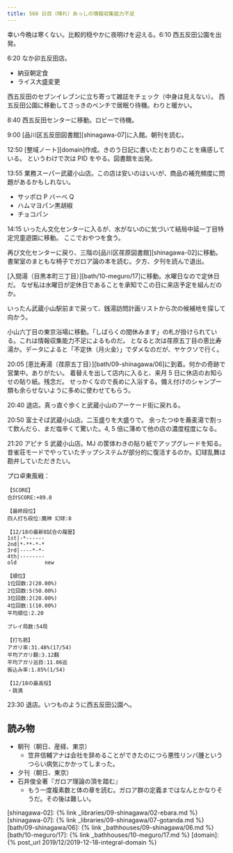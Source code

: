 ```yaml
---
title: 566 日目（晴れ）あっしの情報収集能力不足
---
```


幸い今晩は寒くない。比較的穏やかに夜明けを迎える。6:10 西五反田公園を出発。

6:20 なか卯五反田店。

* 納豆朝定食
* ライス大盛変更

西五反田のセブンイレブンに立ち寄って雑誌をチェック（中身は見えない）。
西五反田公園に移動してさっきのベンチで居眠り待機。わりと暖かい。

8:40 西五反田センターに移動。ロビーで待機。

9:00 [品川区五反田図書館][shinagawa-07]に入館。朝刊を読む。

12:50 [整域ノート][domain]作成。きのう日記に書いたとおりのことを痛感している。
というわけで次は PID をやる。図書館を出発。

13:55 業務スーパー武蔵小山店。この店は安いのはいいが、商品の補充頻度に問題があるかもしれない。

* サッポロ P バーベ Q
* ハムマヨパン黒胡椒
* チョコパン

14:15 いったん文化センターに入るが、水がないのに気づいて結局中延一丁目特定児童遊園に移動。
ここでおやつを食う。

再び文化センターに戻り、三階の[品川区荏原図書館][shinagawa-02]に移動。
書架室のまともな椅子でガロア論の本を読む。夕方、夕刊を読んで退出。

[入間湯（目黒本町三丁目）][bath/10-meguro/17]に移動。水曜日なので定休日だ。
なぜ私は水曜日が定休日であることを承知でこの日に来店予定を組んだのか。

いったん武蔵小山駅前まで戻って、銭湯訪問計画リストから次の候補地を探して向かう。

小山六丁目の東京浴場に移動。「しばらくの間休みます」の札が掛けられている。これは情報収集能力不足によるものだ。
となると次は荏原五丁目の恵比寿湯か。データによると「不定休（月火金）」でダメなのだが、ヤケクソで行く。

20:05 [恵比寿湯（荏原五丁目）][bath/09-shinagawa/06]に到着。何かの奇跡で営業中。ありがたい。
着替えを出して店内に入ると、来月 5 日に休店のお知らせの貼り紙。残念だ。
せっかくなので長めに入浴する。備え付けのシャンプー類も余らせないように多めに使わせてもらう。

20:40 退店。真っ直ぐ歩くと武蔵小山のアーケード街に戻れる。

20:50 富士そば武蔵小山店。二玉盛りを大盛りで。
余ったつゆを蕎麦湯で割って飲んだら、まだ塩辛くて驚いた。4, 5 倍に薄めて他の店の濃度程度になる。

21:20 アピナ S 武蔵小山店。MJ の筐体わきの貼り紙でアップグレードを知る。
昔雀荘モードでやっていたチップシステムが部分的に復活するのか。幻球乱舞は勘弁していただきたい。

プロ卓東風戦：

```text
【SCORE】
合計SCORE:+89.8

【最終段位】
四人打ち段位:魔神 幻球:8

【12/18の最新8試合の履歴】
1st|-*------
2nd|*-**-*-*
3rd|----*-*-
4th|--------
old         new

【順位】
1位回数:2(20.00%)
2位回数:5(50.00%)
3位回数:2(20.00%)
4位回数:1(10.00%)
平均順位:2.20

プレイ局数:54局

【打ち筋】
アガリ率:31.48%(17/54)
平均アガリ翻:3.12翻
平均アガリ巡目:11.06巡
振込み率:1.85%(1/54)

【12/18の最高役】
・跳満
```

23:30 退店。いつものように西五反田公園へ。

## 読み物

* 朝刊（朝日、産経、東京）
  * 笠井信輔アナは会社を辞めることができたのにつら悪性リンパ腫というつらい病気にかかってしまった。
* 夕刊（朝日、東京）
* 石井俊全著『ガロア理論の頂を踏む』
  * もう一度複素数と体の章を読む。ガロア群の定義まではなんとかなりそうだ。その後は難しい。

[shinagawa-02]: {% link _libraries/09-shinagawa/02-ebara.md %}
[shinagawa-07]: {% link _libraries/09-shinagawa/07-gotanda.md %}
[bath/09-shinagawa/06]: {% link _bathhouses/09-shinagawa/06.md %}
[bath/10-meguro/17]: {% link _bathhouses/10-meguro/17.md %}
[domain]: {% post_url 2019/12/2019-12-18-integral-domain %}
